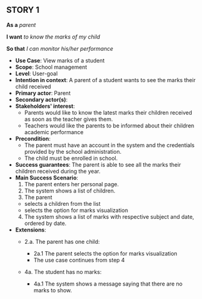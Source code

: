 ## STORY 1 ##
**As a** *parent*

**I want** *to know the marks of my child*

**So that** *I can monitor his/her performance*

- **Use Case**: View marks of a student
- **Scope**: School management
- **Level**: User-goal
- **Intention in context**: A parent of a student wants to see the marks their child received
- **Primary actor**: Parent
- **Secondary actor(s)**:
- **Stakeholders' interest**:
  - Parents would like to know the latest marks their children received as soon as the teacher gives them.
  - Teachers would like the parents to be informed about their children academic performance
- **Precondition**:
  - The parent must have an account in the system and the credentials provided by the school administration.
  - The child must be enrolled in school.
- **Success guarantees**: The parent is able to see all the marks their children received during the year.
- **Main Success Scenario**: 
  1. The parent enters her personal page.
  2. The system shows a list of children.
  3. The parent
    - selects a children from the list
    - selects the option for marks visualization
  4. The system shows a list of marks with respective subject and date, ordered by date.
- **Extensions**:
  * 2.a. The parent has one child:
    * 2a.1 The parent selects the option for marks visualization
    *   The use case continues from step 4

  * 4a. The student has no marks:
    * 4a.1 The system shows a message saying that there are no marks to show.

